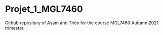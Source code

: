 # Projet_1_MGL7460
Github repository of Asam and Théo for the course MGL7460 Autumn 2021 trimester.
